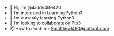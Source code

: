 - 👋 Hi, I’m @daddy4life420
- 👀 I’m interested in Learning Python3
- 🌱 I’m currently learning Python3
- 💞️ I’m looking to collaborate on Pip3
- 📫 How to reach me Smatthewl490@outlook.com

<!---
daddy4life420/daddy4life420 is a ✨ special ✨ repository because its `README.md` (this file) appears on your GitHub profile.
You can click the Preview link to take a look at your changes.
--->
